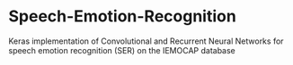 # Speech-Emotion-Recognition
Keras implementation of Convolutional and Recurrent Neural Networks for speech emotion recognition (SER) on the IEMOCAP database
